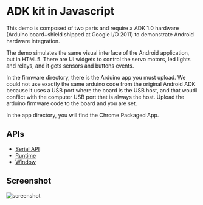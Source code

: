 # ADK kit in Javascript

This demo is composed of two parts and require a ADK 1.0 hardware (Arduino board+shield shipped at Google I/O 2011) to demonstrate Android hardware integration.

The demo simulates the same visual interface of the Android application, but in HTML5. There are UI widgets to control the servo motors, led lights and relays, and it gets sensors and buttons events.

In the firmware directory, there is the Arduino app you must upload. We could not use exactly the same arduino code from the original Android ADK because it uses a USB port where the board is the USB host, and that woudl conflict with the computer USB port that is always the host. Upload the arduino firmware code to the board and you are set.

In the app directory, you will find the Chrome Packaged App. 

## APIs

* [Serial API](http://developer.chrome.com/trunk/apps/app.hardware.html#serial)
* [Runtime](http://developer.chrome.com/trunk/apps/app.runtime.html)
* [Window](http://developer.chrome.com/trunk/apps/app.window.html)
     
## Screenshot
![screenshot](https://raw.github.com/GoogleChrome/chrome-app-samples/master/serial/adkjs/app/assets/screenshot_1280_800.png)

